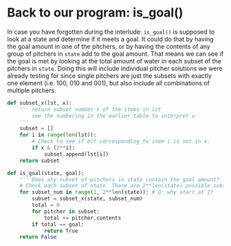 # Back to our program: is_goal()

In case you have forgotten during the interlude: `is_goal()` is supposed
to look at a state and determine if it meets a goal. It could do that by
having the goal amount in one of the pitchers, or by having the contents
of any group of pitchers in `state` add to the goal amount. That means
we can see if the goal is met by looking at the total amount of water in
each subset of the pitchers in `state`. Doing this will include
individual pitcher solutions we were already testing for since single
pitchers are just the subsets with exactly one element (i.e. 100, 010
and 001), but also include all combinations of multiple pitchers.

``` python
def subset_x(lst, x):
    ''' return subset number x of the items in lst
        see the numbering in the earlier table to interpret x
    '''
    subset = []
    for i in range(len(lst)):
        # Check to see if bit corresponding to item i is set in x.
        if x & (2**i):
            subset.append(lst[i])
    return subset

def is_goal(state, goal):
    ''' Does any subset of pitchers in state contain the goal amount? '''
    # Check each subset of state. There are 2**len(state) possible subsets.
    for subset_num in range(1, 2**len(state)): # Q: why start at 1?
        subset = subset_x(state, subset_num)
        total = 0
        for pitcher in subset:
            total += pitcher.contents
        if total == goal:
            return True
    return False
```

